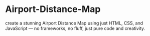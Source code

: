 # Airport-Distance-Map
 create a stunning Airport Distance Map using just HTML, CSS, and JavaScript — no frameworks, no fluff, just pure code and creativity.
